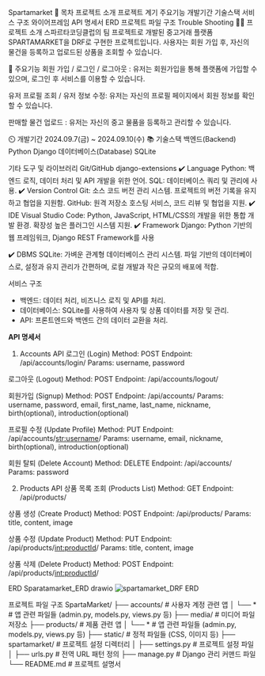 Spartamarket
📖 목차
프로젝트 소개
프로젝트 계기
주요기능
개발기간
기술스택
서비스 구조
와이어프레임
API 명세서
ERD
프로젝트 파일 구조
Trouble Shooting
👨‍🏫 프로젝트 소개
스파르타코딩클럽의 팀 프로젝트로 개발된 중고거래 플랫폼 SPARTAMARKET을 DRF로 구현한 프로젝트입니다. 사용자는 회원 가입 후, 자신의 물건을 등록하고 업로드된 상품을 조회할 수 있습니다.

💜 주요기능
회원 가입 / 로그인 / 로그아웃 : 유저는 회원가입을 통해 플랫폼에 가입할 수 있으며, 로그인 후 서비스를 이용할 수 있습니다.

유저 프로필 조회 / 유저 정보 수정: 유저는 자신의 프로필 페이지에서 회원 정보를 확인할 수 있습니다.

판매할 물건 업로드 : 유저는 자신의 중고 물품을 등록하고 관리할 수 있습니다.

⏲️ 개발기간
2024.09.7(금) ~ 2024.09.10(수)
📚️ 기술스택
백엔드(Backend)
Python
Django
데이터베이스(Database)
SQLite

기타 도구 및 라이브러리
Git/GitHub
django-extensions
✔️ Language
Python: 백엔드 로직, 데이터 처리 및 API 개발을 위한 언어.
SQL: 데이터베이스 쿼리 및 관리에 사용.
✔️ Version Control
Git: 소스 코드 버전 관리 시스템. 프로젝트의 버전 기록을 유지하고 협업을 지원함.
GitHub: 원격 저장소 호스팅 서비스, 코드 리뷰 및 협업을 지원.
✔️ IDE
Visual Studio Code: Python, JavaScript, HTML/CSS의 개발을 위한 통합 개발 환경. 확장성 높은 플러그인 시스템 지원.
✔️ Framework
Django: Python 기반의 웹 프레임워크, Django REST Framework를 사용

✔️ DBMS
SQLite: 가벼운 관계형 데이터베이스 관리 시스템. 파일 기반의 데이터베이스로, 설정과 유지 관리가 간편하며, 로컬 개발과 작은 규모의 배포에 적합.

서비스 구조
- 백엔드: 데이터 처리, 비즈니스 로직 및 API를 처리.
- 데이터베이스: SQLite를 사용하여 사용자 및 상품 데이터를 저장 및 관리.
- API: 프론트엔드와 백엔드 간의 데이터 교환을 처리.

**API 명세서**
1. Accounts API
로그인 (Login)
Method: POST
Endpoint: /api/accounts/login/
Params: username, password

로그아웃 (Logout)
Method: POST
Endpoint: /api/accounts/logout/

회원가입 (Signup)
Method: POST
Endpoint: /api/accounts/
Params: username, password, email, first_name, last_name, nickname, birth(optional), introduction(optional)

프로필 수정 (Update Profile)
Method: PUT
Endpoint: /api/accounts/<str:username>/
Params: username, email, nickname, birth(optional), introduction(optional)

회원 탈퇴 (Delete Account)
Method: DELETE
Endpoint: /api/accounts/
Params: password


2. Products API
상품 목록 조회 (Products List)
Method: GET
Endpoint: /api/products/

상품 생성 (Create Product)
Method: POST
Endpoint: /api/products/
Params: title, content, image

상품 수정 (Update Product)
Method: PUT
Endpoint: /api/products/<int:productId>/
Params: title, content, image

상품 삭제 (Delete Product)
Method: POST
Endpoint: /api/products/<int:productId>/

ERD
Sparatamarket_ERD drawio
![spartamarket_DRF ERD](https://github.com/user-attachments/assets/68fa5fdd-6d6f-4cee-b664-a178e268a664)


프로젝트 파일 구조
SpartaMarket/
├── accounts/               # 사용자 계정 관련 앱
│   └── *                   # 앱 관련 파일들 (admin.py, models.py, views.py 등)
├── media/                  # 미디어 파일 저장소
├── products/               # 제품 관련 앱
│   └── *                   # 앱 관련 파일들 (admin.py, models.py, views.py 등)
├── static/                 # 정적 파일들 (CSS, 이미지 등)
├── spartamarket/           # 프로젝트 설정 디렉터리
│   ├── settings.py         # 프로젝트 설정 파일
│   ├── urls.py             # 전역 URL 패턴 정의
├── manage.py               # Django 관리 커맨드 파일
└── README.md               # 프로젝트 설명서
